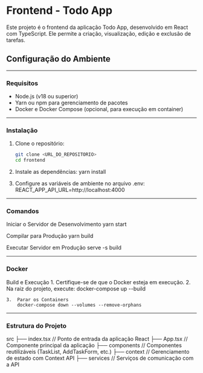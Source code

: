 # Frontend - Todo App

Este projeto é o frontend da aplicação Todo App, desenvolvido em React com TypeScript. Ele permite a criação, visualização, edição e exclusão de tarefas.

## **Configuração do Ambiente**
--------------------------------------------------------------------------------------------------------  
### **Requisitos**

- Node.js (v18 ou superior)
- Yarn ou npm para gerenciamento de pacotes
- Docker e Docker Compose (opcional, para execução em container)

--------------------------------------------------------------------------------------------------------  
### **Instalação**

1. Clone o repositório:
   ```bash
   git clone <URL_DO_REPOSITORIO>
   cd frontend

2.	Instale as dependências:
    yarn install

3.	Configure as variáveis de ambiente no arquivo .env:
    REACT_APP_API_URL=http://localhost:4000

--------------------------------------------------------------------------------------------------------    
### **Comandos**
Iniciar o Servidor de Desenvolvimento
    yarn start

Compilar para Produção
    yarn build

Executar Servidor em Produção
    serve -s build

--------------------------------------------------------------------------------------------------------  
### **Docker**

Build e Execução
	1.	Certifique-se de que o Docker esteja em execução.
	2.	Na raiz do projeto, execute:
        docker-compose up --build
    
    3.  Parar os Containers
        docker-compose down --volumes --remove-orphans

--------------------------------------------------------------------------------------------------------  
### **Estrutura do Projeto**
src
 ├── index.tsx         // Ponto de entrada da aplicação React
 ├── App.tsx           // Componente principal da aplicação
 ├── components        // Componentes reutilizáveis (TaskList, AddTaskForm, etc.)
 ├── context           // Gerenciamento de estado com Context API
 ├── services          // Serviços de comunicação com a API
 